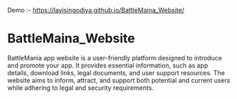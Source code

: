 Demo :- https://lavisingodiya.github.io/BattleMaina_Website/

# BattleMaina_Website
BattleMania app website is a user-friendly platform designed to introduce and promote your app. It provides essential information, such as app details, download links, legal documents, and user support resources. The website aims to inform, attract, and support both potential and current users while adhering to legal and security requirements.
